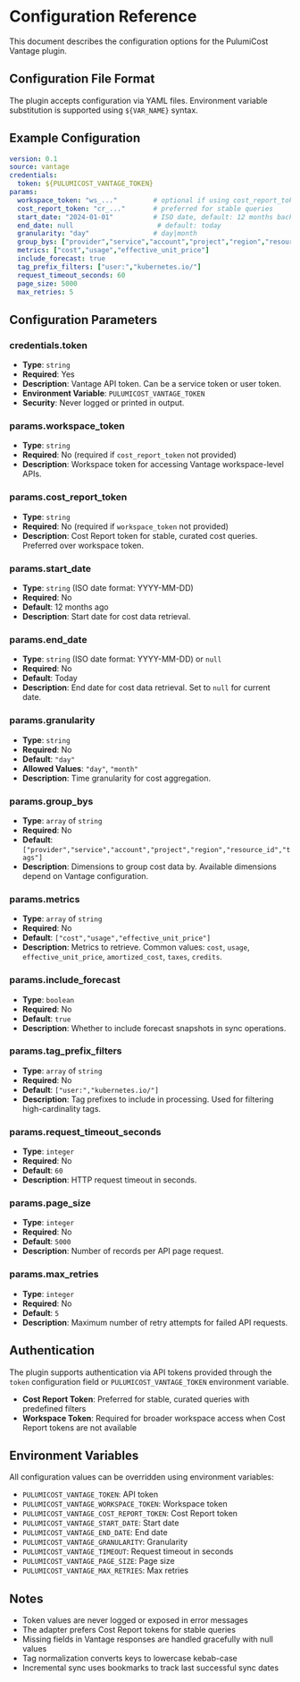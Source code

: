 # Configuration Reference

This document describes the configuration options for the PulumiCost Vantage plugin.

## Configuration File Format

The plugin accepts configuration via YAML files. Environment variable
substitution is supported using `${VAR_NAME}` syntax.

## Example Configuration

```yaml
version: 0.1
source: vantage
credentials:
  token: ${PULUMICOST_VANTAGE_TOKEN}
params:
  workspace_token: "ws_..."         # optional if using cost_report_token
  cost_report_token: "cr_..."       # preferred for stable queries
  start_date: "2024-01-01"          # ISO date, default: 12 months back
  end_date: null                     # default: today
  granularity: "day"                # day|month
  group_bys: ["provider","service","account","project","region","resource_id","tags"]
  metrics: ["cost","usage","effective_unit_price"]
  include_forecast: true
  tag_prefix_filters: ["user:","kubernetes.io/"]
  request_timeout_seconds: 60
  page_size: 5000
  max_retries: 5
```

## Configuration Parameters

### credentials.token

- **Type**: `string`
- **Required**: Yes
- **Description**: Vantage API token. Can be a service token or user token.
- **Environment Variable**: `PULUMICOST_VANTAGE_TOKEN`
- **Security**: Never logged or printed in output.

### params.workspace_token

- **Type**: `string`
- **Required**: No (required if `cost_report_token` not provided)
- **Description**: Workspace token for accessing Vantage workspace-level APIs.

### params.cost_report_token

- **Type**: `string`
- **Required**: No (required if `workspace_token` not provided)
- **Description**: Cost Report token for stable, curated cost queries.
  Preferred over workspace token.

### params.start_date

- **Type**: `string` (ISO date format: YYYY-MM-DD)
- **Required**: No
- **Default**: 12 months ago
- **Description**: Start date for cost data retrieval.

### params.end_date

- **Type**: `string` (ISO date format: YYYY-MM-DD) or `null`
- **Required**: No
- **Default**: Today
- **Description**: End date for cost data retrieval. Set to `null` for current date.

### params.granularity

- **Type**: `string`
- **Required**: No
- **Default**: `"day"`
- **Allowed Values**: `"day"`, `"month"`
- **Description**: Time granularity for cost aggregation.

### params.group_bys

- **Type**: `array` of `string`
- **Required**: No
- **Default**: `["provider","service","account","project","region","resource_id","tags"]`
- **Description**: Dimensions to group cost data by. Available dimensions
  depend on Vantage configuration.

### params.metrics

- **Type**: `array` of `string`
- **Required**: No
- **Default**: `["cost","usage","effective_unit_price"]`
- **Description**: Metrics to retrieve. Common values: `cost`, `usage`,
  `effective_unit_price`, `amortized_cost`, `taxes`, `credits`.

### params.include_forecast

- **Type**: `boolean`
- **Required**: No
- **Default**: `true`
- **Description**: Whether to include forecast snapshots in sync operations.

### params.tag_prefix_filters

- **Type**: `array` of `string`
- **Required**: No
- **Default**: `["user:","kubernetes.io/"]`
- **Description**: Tag prefixes to include in processing. Used for filtering
  high-cardinality tags.

### params.request_timeout_seconds

- **Type**: `integer`
- **Required**: No
- **Default**: `60`
- **Description**: HTTP request timeout in seconds.

### params.page_size

- **Type**: `integer`
- **Required**: No
- **Default**: `5000`
- **Description**: Number of records per API page request.

### params.max_retries

- **Type**: `integer`
- **Required**: No
- **Default**: `5`
- **Description**: Maximum number of retry attempts for failed API requests.

## Authentication

The plugin supports authentication via API tokens provided through the `token`
configuration field or `PULUMICOST_VANTAGE_TOKEN` environment variable.

- **Cost Report Token**: Preferred for stable, curated queries with predefined
  filters
- **Workspace Token**: Required for broader workspace access when Cost Report
  tokens are not available

## Environment Variables

All configuration values can be overridden using environment variables:

- `PULUMICOST_VANTAGE_TOKEN`: API token
- `PULUMICOST_VANTAGE_WORKSPACE_TOKEN`: Workspace token
- `PULUMICOST_VANTAGE_COST_REPORT_TOKEN`: Cost Report token
- `PULUMICOST_VANTAGE_START_DATE`: Start date
- `PULUMICOST_VANTAGE_END_DATE`: End date
- `PULUMICOST_VANTAGE_GRANULARITY`: Granularity
- `PULUMICOST_VANTAGE_TIMEOUT`: Request timeout in seconds
- `PULUMICOST_VANTAGE_PAGE_SIZE`: Page size
- `PULUMICOST_VANTAGE_MAX_RETRIES`: Max retries

## Notes

- Token values are never logged or exposed in error messages
- The adapter prefers Cost Report tokens for stable queries
- Missing fields in Vantage responses are handled gracefully with null values
- Tag normalization converts keys to lowercase kebab-case
- Incremental sync uses bookmarks to track last successful sync dates
